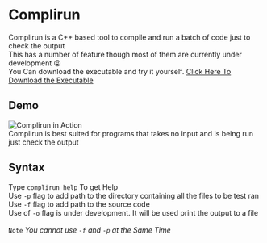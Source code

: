 # Complirun
Complirun is a C++ based tool to compile and run a batch of code just to check the output<br>
This has a number of feature though most of them are currently under development :stuck_out_tongue_closed_eyes:<br>
You Can download the executable and try it yourself. [Click Here To Download the Executable](https://github.com/MartyMiniac/Complirun/raw/master/Release/complirun.exe "Download Complirun.exe")

## Demo
![Complirun in Action](https://s8.gifyu.com/images/complirun-test-run.gif)<br>
Complirun is best suited for programs that takes no input and is being run just check the output<br>

## Syntax
Type `complirun help` To get Help<br>
Use `-p` flag to add path to the directory containing all the files to be test ran<br>
Use `-f` flag to add path to the source code<br>
Use of `-o` flag is under development. It will be used print the output to a file<br>
<br>
`Note` _You cannot use `-f` and `-p` at the Same Time_<br> 